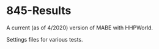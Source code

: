 # 845-Results

A current (as of 4/2020) version of MABE with HHPWorld.

Settings files for various tests.
